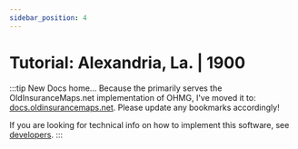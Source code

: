 ```yaml
---
sidebar_position: 4
---
```


# Tutorial: Alexandria, La. | 1900

:::tip New Docs home...
Because the primarily serves the OldInsuranceMaps.net implementation of OHMG, I've moved it to: [docs.oldinsurancemaps.net](https://docs.oldinsurancemaps.net?utm_source=ohmg_redirected). Please update any bookmarks accordingly!

If you are looking for technical info on how to implement this software, see [developers](/developers?utm_source=ohmg_redirected).
:::